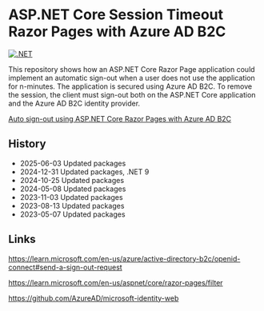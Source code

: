 # ASP.NET Core Session Timeout Razor Pages with Azure AD B2C

[![.NET](https://github.com/damienbod/AspNetCoreB2cLogout/actions/workflows/dotnet.yml/badge.svg)](https://github.com/damienbod/AspNetCoreB2cLogout/actions/workflows/dotnet.yml)

This repository shows how an ASP.NET Core Razor Page application could implement an automatic sign-out when a user does not use the application for n-minutes. The application is secured using Azure AD B2C. To remove the session, the client must sign-out both on the ASP.NET Core application and the Azure AD B2C identity provider.

[Auto sign-out using ASP.NET Core Razor Pages with Azure AD B2C](https://damienbod.com/2023/03/06/auto-sign-out-using-asp-net-core-razor-pages-with-azure-ad-b2c/)

## History

- 2025-06-03 Updated packages
- 2024-12-31 Updated packages, .NET 9
- 2024-10-25 Updated packages
- 2024-05-08 Updated packages
- 2023-11-03 Updated packages
- 2023-08-13 Updated packages
- 2023-05-07 Updated packages

## Links

https://learn.microsoft.com/en-us/azure/active-directory-b2c/openid-connect#send-a-sign-out-request

https://learn.microsoft.com/en-us/aspnet/core/razor-pages/filter

https://github.com/AzureAD/microsoft-identity-web
